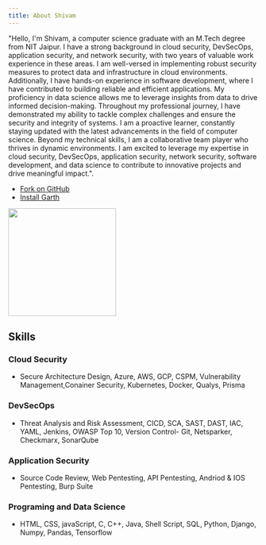 ```yaml
---
title: About Shivam
---
```


"Hello, I'm Shivam, a computer science graduate with an M.Tech degree from NIT Jaipur. I have a strong background in cloud security, DevSecOps, application security, and network security, with two years of valuable work experience in these areas. I am well-versed in implementing robust security measures to protect data and infrastructure in cloud environments. Additionally, I have hands-on experience in software development, where I have contributed to building reliable and efficient applications. My proficiency in data science allows me to leverage insights from data to drive informed decision-making. Throughout my professional journey, I have demonstrated my ability to tackle complex challenges and ensure the security and integrity of systems. I am a proactive learner, constantly staying updated with the latest advancements in the field of computer science. Beyond my technical skills, I am a collaborative team player who thrives in dynamic environments. I am excited to leverage my expertise in cloud security, DevSecOps, application security, network security, software development, and data science to contribute to innovative projects and drive meaningful impact.".

- [Fork on GitHub](https://github.com/daviddarnes/garth)
- [Install Garth](https://github.com/daviddarnes/garth#installation)

[<img src="https://cdn.buymeacoffee.com/buttons/default-yellow.png" width="217"/>](https://buymeacoffee.com/daviddarnes#support)

## Skills

### Cloud Security

* Secure Architecture Design, Azure, AWS, GCP, CSPM, Vulnerability Management,Conainer Security, Kubernetes, Docker, Qualys, Prisma

### DevSecOps

* Threat Analysis and Risk Assessment, CICD, SCA, SAST, DAST, IAC, YAML, Jenkins, OWASP Top 10, Version Control- Git, Netsparker, Checkmarx, SonarQube


### Application Security

* Source Code Review, Web Pentesting, API Pentesting, Andriod & IOS Pentesting, Burp Suite

### Programing and Data Science

* HTML, CSS, javaScript, C, C++, Java, Shell Script, SQL, Python, Django, Numpy, Pandas, Tensorflow

